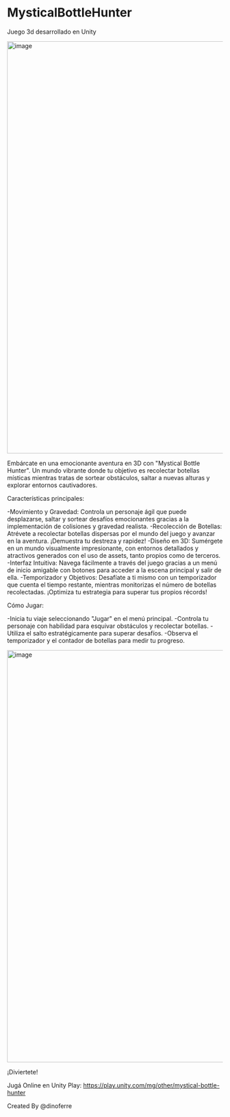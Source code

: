 # MysticalBottleHunter
Juego 3d desarrollado en Unity

<img width="960" alt="image" src="https://github.com/dinoferre/MysticalBottleHunter/assets/105014048/4ff3e3c2-312a-41fe-a7e6-a01335cbb644">


Embárcate en una emocionante aventura en 3D con "Mystical Bottle Hunter".
Un mundo vibrante donde tu objetivo es recolectar botellas místicas mientras tratas de sortear obstáculos, saltar a nuevas alturas y explorar entornos cautivadores.

Características principales:

-Movimiento y Gravedad: Controla un personaje ágil que puede desplazarse, saltar y sortear desafíos emocionantes gracias a la implementación de colisiones y gravedad realista.
-Recolección de Botellas: Atrévete a recolectar botellas dispersas por el mundo del juego y avanzar en la aventura. ¡Demuestra tu destreza y rapidez!
-Diseño en 3D: Sumérgete en un mundo visualmente impresionante, con entornos detallados y atractivos generados con el uso de assets, tanto propios como de terceros.
-Interfaz Intuitiva: Navega fácilmente a través del juego gracias a un menú de inicio amigable con botones para acceder a la escena principal y salir de ella.
-Temporizador y Objetivos: Desafíate a ti mismo con un temporizador que cuenta el tiempo restante, mientras monitorizas el número de botellas recolectadas. ¡Optimiza tu estrategia para superar tus propios récords!

Cómo Jugar:

-Inicia tu viaje seleccionando "Jugar" en el menú principal.
-Controla tu personaje con habilidad para esquivar obstáculos y recolectar botellas.
-Utiliza el salto estratégicamente para superar desafíos.
-Observa el temporizador y el contador de botellas para medir tu progreso.

<img width="960" alt="image" src="https://github.com/dinoferre/MysticalBottleHunter/assets/105014048/b799af21-93ac-4eb0-b857-3c90a82fe82c">


¡Diviertete!

Jugá Online en Unity Play: https://play.unity.com/mg/other/mystical-bottle-hunter

Created By @dinoferre
